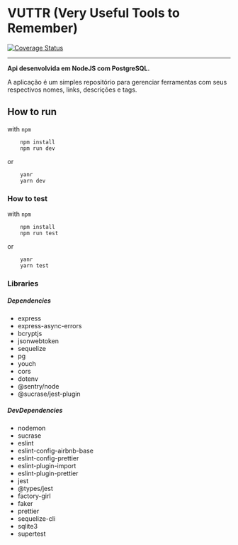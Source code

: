 # VUTTR (Very Useful Tools to Remember)

[![Coverage Status](https://coveralls.io/repos/github/romulo94/vuttr-api/badge.svg?branch=develop)](https://coveralls.io/github/romulo94/vuttr-api?branch=develop)

---

**Api desenvolvida em NodeJS com PostgreSQL.**

A aplicação é um simples repositório para gerenciar ferramentas com seus respectivos nomes, links, descrições e tags.

## How to run

with `npm`

```console(javascript)
    npm install
    npm run dev
```

or

```console(javascript)
    yanr
    yarn dev
```

### How to test

with `npm`

```console(javascript)
    npm install
    npm run test
```

or

```console(javascript)
    yanr
    yarn test
```

### Libraries

##### Dependencies

- express
- express-async-errors
- bcryptjs
- jsonwebtoken
- sequelize
- pg
- youch
- cors
- dotenv
- @sentry/node
- @sucrase/jest-plugin

##### DevDependencies

- nodemon
- sucrase
- eslint
- eslint-config-airbnb-base
- eslint-config-prettier
- eslint-plugin-import
- eslint-plugin-prettier
- jest
- @types/jest
- factory-girl
- faker
- prettier
- sequelize-cli
- sqlite3
- supertest
